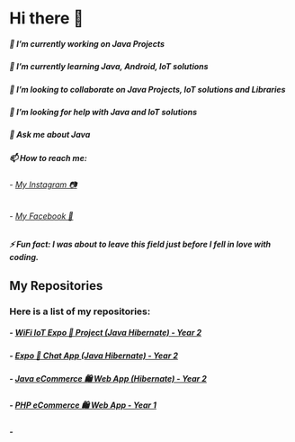 # Hi there 👋

##### 🔭 I’m currently working on Java Projects
##### 🌱 I’m currently learning Java, Android, IoT solutions
##### 👯 I’m looking to collaborate on Java Projects, IoT solutions and Libraries
##### 🤔 I’m looking for help with Java and IoT solutions
##### 💬 Ask me about Java
##### 📫 How to reach me: 
###### - [My Instagram 📷](https://www.instagram.com/adr.sanjuna.del38/)
###### - [My Facebook 📔]()
##### ⚡ Fun fact: I was about to leave this field just before I fell in love with coding.

## My Repositories

### Here is a list of my repositories:

##### - [WiFi IoT Expo 📱 Project (Java Hibernate) - Year 2](https://github.com/adreysanjunadel/year2_expo_wifi_iot_project)
##### - [Expo 📱 Chat App (Java Hibernate) - Year 2](https://github.com/adreysanjunadel/year2_expo_hibernate_chatapp)
##### - [Java eCommerce 🛍️ Web App (Hibernate) - Year 2](https://github.com/adreysanjunadel/year2_java_web_hibernate_music_shop)
##### - [PHP eCommerce 🛍️ Web App - Year 1](https://github.com/adreysanjunadel/year1_php_hotel_web_project)
##### - []()
